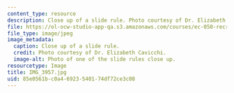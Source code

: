 ```yaml
---
content_type: resource
description: Close up of a slide rule. Photo courtesy of Dr. Elizabeth Cavicchi.
file: https://ol-ocw-studio-app-qa.s3.amazonaws.com/courses/ec-050-recreate-experiments-from-history-inform-the-future-from-the-past-galileo-january-iap-2010/85e0561bc0a46923540174df72ce3c08_IMG_3957.jpg
file_type: image/jpeg
image_metadata:
  caption: Close up of a slide rule.
  credit: Photo courtesy of Dr. Elizabeth Cavicchi.
  image-alt: Photo of one of the slide rules close up.
resourcetype: Image
title: IMG_3957.jpg
uid: 85e0561b-c0a4-6923-5401-74df72ce3c08
---
```

